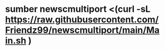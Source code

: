 # sumber newscmultiport <(curl -sL https://raw.githubusercontent.com/Friendz99/newscmultiport/main/Main.sh )
